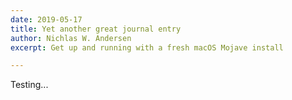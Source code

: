 ```yaml
---
date: 2019-05-17
title: Yet another great journal entry
author: Nichlas W. Andersen
excerpt: Get up and running with a fresh macOS Mojave install

---
```

Testing...
